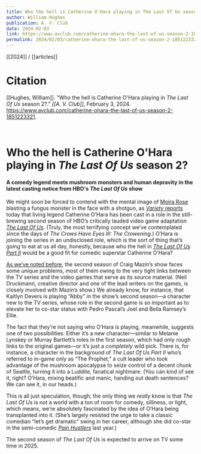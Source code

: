 ```yaml
---
title: Who the hell is Catherine O'Hara playing in The Last Of Us season 2?
author: William Hughes
publication: A. V. Club
date: 2024-02-03
link: https://www.avclub.com/catherine-ohara-the-last-of-us-season-2-1851223321
permalink: 2024/02/03/catherine-ohara-the-last-of-us-season-2-1851223321
---
```


[[2024]] / [[articles]]

# Citation

[[Hughes, William]]. "Who the hell is Catherine O'Hara playing in _The Last Of Us_ season 2?." *[[A. V. Club]]*, February 3, 2024. <https://www.avclub.com/catherine-ohara-the-last-of-us-season-2-1851223321>.

<br>

# Who the hell is Catherine O'Hara playing in _The Last Of Us_ season 2?

#### A comedy legend meets mushroom monsters and human depravity in the latest casting notice from HBO's _The Last Of Us_ show

We might soon be forced to contend with the mental image of [Moira Rose](https://www.avclub.com/tv/reviews/schitts-creek) blasting a fungus monster in the face with a shotgun, as [_Variety_ reports](https://variety.com/2024/tv/news/the-last-of-us-season-2-cast-catherine-ohara-1235895477/) today that living legend Catherine O’Hara has been cast in a role in the still-brewing second season of HBO’s critically lauded video game adaptation [_The Last Of Us_](https://www.avclub.com/tv/reviews/the-last-of-us-2023). (Truly, the most terrifying concept we’ve contemplated since the days of _The Crows Have Eyes III: The Crowening_.) O’Hara is joining the series in an undisclosed role, which is the sort of thing that’s going to eat at us all day, honestly, because who the hell in [_The Last Of Us Part II_](https://www.avclub.com/the-last-of-us-part-ii-boldly-reckons-with-its-predeces-1844043738) would be a good fit for comedic superstar Catherine O’Hara?

[As we’ve noted before](https://www.avclub.com/the-last-of-us-part-ii-adaptation-hbo-season-2-plot-1851187421), the second season of Craig Mazin’s show faces some unique problems, most of them owing to the very tight links between the TV series and the video games that serve as its source material. (Neil Druckmann, creative director and one of the lead writers on the games, is closely involved with Mazin’s show.) We already know, for instance, that Kaitlyn Devers is playing “Abby” in the show’s second season—a character new to the TV series, whose role in the second game is so important as to elevate her to co-star status with Pedro Pascal’s Joel and Bella Ramsey’s Ellie.

The fact that they’re not saying who O’Hara is playing, meanwhile, suggests one of two possibilities: Either it’s a new character—similar to Melanie Lynskey or Murray Bartlett’s roles in the first season, which had only rough links to the original games—or it’s just a _completely_ wild pick. There is, for instance, a character in the background of _The Last Of Us Part II_ who’s referred to in-game only as “The Prophet,” a cult leader who took advantage of the mushroom apocalypse to seize control of a decent chunk of Seattle, turning it into a Luddite, fanatical nightmare. (You can kind of see it, right? O’Hara, mixing beatific and manic, handing out death sentences? We can see it, in our heads.)

This is all just speculation, though; the only thing we _really_ know is that _The Last Of Us_ is not a world with a ton of room for comedy, silliness, or light, which means, we’re absolutely fascinated by the idea of O’Hara being transplanted into it. (She’s largely resisted the urge to take a classic comedian “let’s get dramatic” swing in her career, although she did co-star in the semi-comedic [_Pain Hustlers_](https://www.avclub.com/pain-hustlers-movie-review-1850931526) last year.)

The second season of _The Last Of Us_ is expected to arrive on TV some time in 2025.
